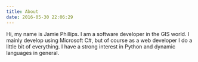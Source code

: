 ```yaml
---
title: About
date: 2016-05-30 22:06:29
---
```


Hi, my name is Jamie Phillips. I am a software developer in the GIS world. I mainly develop using Microsoft C#, 
but of course as a web developer I do a little bit of everything. I have a strong interest in Python and dynamic 
languages in general.